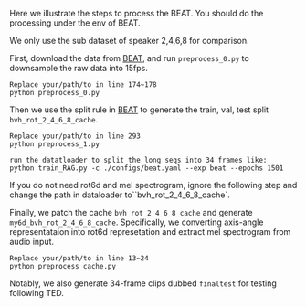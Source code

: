Here we illustrate the steps to process the BEAT. You should do the processing under the env of BEAT.

We only use the sub dataset of speaker 2,4,6,8 for comparison. 

First, download the data from [BEAT](https://pantomatrix.github.io/BEAT/), and run ``preprocess_0.py`` to downsample the raw data into 15fps.

```
Replace your/path/to in line 174~178
python preprocess_0.py
```

Then we use the split rule in [BEAT](https://pantomatrix.github.io/BEAT/) to generate the train, val, test split ``bvh_rot_2_4_6_8_cache``.

```
Replace your/path/to in line 293
python preprocess_1.py

run the datatloader to split the long seqs into 34 frames like:
python train_RAG.py -c ./configs/beat.yaml --exp beat --epochs 1501

```


If you do not need rot6d and mel spectrogram, ignore the following step and change the path in dataloader to``bvh_rot_2_4_6_8_cache`. 

Finally, we patch the cache ``bvh_rot_2_4_6_8_cache`` and generate ``my6d_bvh_rot_2_4_6_8_cache``. Specifically, we converting axis-angle representataion into rot6d represetation and extract mel spectrogram from audio input. 

```
Replace your/path/to in line 13~24
python preprocess_cache.py
```

Notably, we also generate 34-frame clips dubbed ``finaltest`` for testing following TED.
